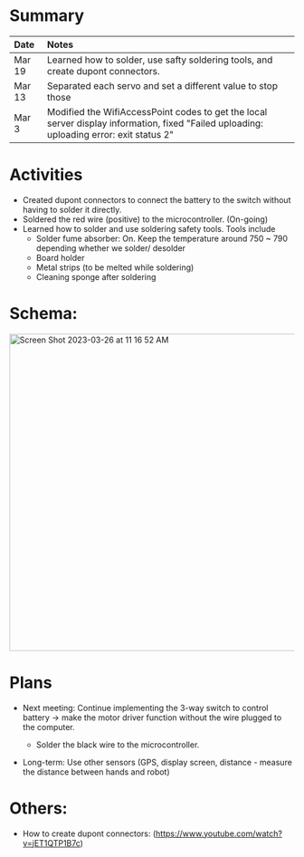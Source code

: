 # Summary

| Date   | Notes
| :----- | :-------------------------------
| Mar 19 | Learned how to solder, use safty soldering tools, and create dupont connectors. 
| Mar 13 | Separated each servo and set a different value to stop those
| Mar 3 | Modified the WifiAccessPoint codes to get the local server display information, fixed "Failed uploading: uploading error: exit status 2" 



# Activities
* Created dupont connectors to connect the battery to the switch without having to solder it directly.
* Soldered the red wire (positive) to the microcontroller. (On-going)
* Learned how to solder and use soldering safety tools. Tools include
  + Solder fume absorber: On. Keep the temperature around 750 ~ 790 depending whether we solder/ desolder
  + Board holder
  + Metal strips (to be melted while soldering)
  + Cleaning sponge after soldering

# Schema: 
 <img width="560" alt="Screen Shot 2023-03-26 at 11 16 52 AM" src="https://user-images.githubusercontent.com/79251745/227795826-fdba7b32-bdb4-47f2-a40b-6937271902b9.png">


# Plans
* Next meeting: Continue implementing the 3-way switch to control battery -> make the motor driver function without the wire plugged to the computer. 
  + Solder the black wire to the microcontroller.

* Long-term: Use other sensors (GPS, display screen, distance - measure the distance between hands and robot)


# Others:
* How to create dupont connectors: (https://www.youtube.com/watch?v=jET1QTP1B7c)
